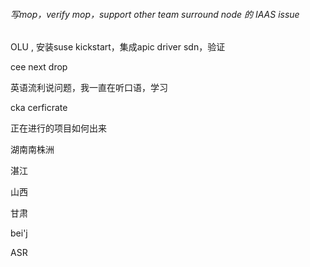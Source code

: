###### 写mop，verify mop，support other team surround node 的 IAAS issue

OLU , 安装suse kickstart，集成apic driver  sdn，验证



cee next drop  

英语流利说问题，我一直在听口语，学习

cka cerficrate 

正在进行的项目如何出来

湖南南株洲

湛江

山西

甘肃

bei'j

ASR 







